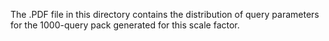 
The .PDF file in this directory contains the distribution of query parameters for the 1000-query pack generated for this scale factor.
    